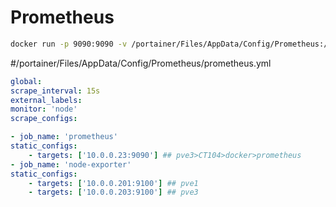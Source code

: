 # Prometheus

``` bash
docker run -p 9090:9090 -v /portainer/Files/AppData/Config/Prometheus:/etc/prometheus prom/prometheus
```

\#/portainer/Files/AppData/Config/Prometheus/prometheus.yml

``` yaml
global:
scrape_interval: 15s
external_labels:
monitor: 'node'
scrape_configs:

- job_name: 'prometheus'
static_configs:
    - targets: ['10.0.0.23:9090'] ## pve3>CT104>docker>prometheus
- job_name: 'node-exporter'
static_configs:
    - targets: ['10.0.0.201:9100'] ## pve1
    - targets: ['10.0.0.203:9100'] ## pve3
```

